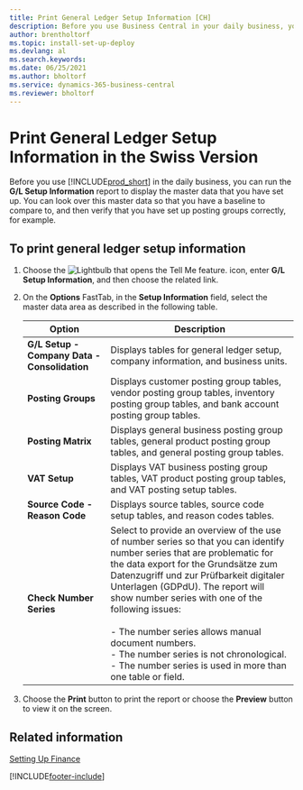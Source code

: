```yaml
---
title: Print General Ledger Setup Information [CH]
description: Before you use Business Central in your daily business, you can run the G/L Setup Information report to display the master data that you have set up.
author: brentholtorf
ms.topic: install-set-up-deploy
ms.devlang: al
ms.search.keywords:
ms.date: 06/25/2021
ms.author: bholtorf
ms.service: dynamics-365-business-central
ms.reviewer: bholtorf
---
```

# Print General Ledger Setup Information in the Swiss Version
Before you use [!INCLUDE[prod_short](../../includes/prod_short.md)] in the daily business, you can run the **G/L Setup Information** report to display the master data that you have set up. You can look over this master data so that you have a baseline to compare to, and then verify that you have set up posting groups correctly, for example.  

## To print general ledger setup information  

1.  Choose the ![Lightbulb that opens the Tell Me feature.](../../media/ui-search/search_small.png "Tell me what you want to do") icon, enter **G/L Setup Information**, and then choose the related link.  
2.  On the **Options** FastTab, in the **Setup Information** field, select the master data area as described in the following table.  

    |Option|Description|  
    |-------------------------------------|---------------------------------------|  
    |**G/L Setup - Company Data - Consolidation**|Displays tables for general ledger setup, company information, and business units.|  
    |**Posting Groups**|Displays customer posting group tables, vendor posting group tables, inventory posting group tables, and bank account posting group tables.|  
    |**Posting Matrix**|Displays general business posting group tables, general product posting group tables, and general posting group tables.|  
    |**VAT Setup**|Displays VAT business posting group tables, VAT product posting group tables, and VAT posting setup tables.|  
    |**Source Code - Reason Code**|Displays source tables, source code setup tables, and reason codes tables.|  
    |**Check Number Series**|Select to provide an overview of the use of number series so that you can identify number series that are problematic for the data export for the Grundsätze zum Datenzugriff und zur Prüfbarkeit digitaler Unterlagen (GDPdU). The report will show number series with one of the following issues:<br /><br /> -   The number series allows manual document numbers.<br />-   The number series is not chronological.<br />-   The number series is used in more than one table or field.|  

3.  Choose the **Print** button to print the report or choose the **Preview** button to view it on the screen.  

## Related information  
[Setting Up Finance](../../finance-setup-finance.md)


[!INCLUDE[footer-include](../../includes/footer-banner.md)]

